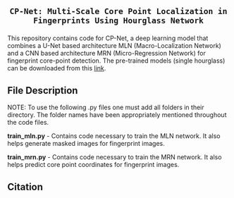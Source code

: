 ## <p align=center>`CP-Net: Multi-Scale Core Point Localization in Fingerprints Using Hourglass Network`</p> 

This repository contains code for CP-Net, a deep learning model that combines a U-Net based architecture MLN (Macro-Localization Network) and a CNN based architecture MRN (Micro-Regression Network) for fingerprint core-point detection. The pre-trained models (single hourglass) can be downloaded from this [link](https://drive.google.com/drive/folders/1x4F7uxXCDTe2Y6WiMkIeJQsQsVPm7ROJ?usp=share_link).

## File Description

NOTE: To use the following .py files one must add all folders in their directory. The folder names have been appropriately mentioned throughout the code files.

**train_mln.py** - Contains code necessary to train the MLN network. It also helps generate masked images for fingerprint images.

**train_mrn.py** - Contains code necessary to train the MRN network. It also helps predict core point coordinates for fingerprint images.

## Citation

